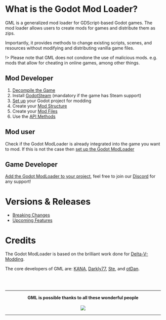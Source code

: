# What is the Godot Mod Loader?
GML is a generalized mod loader for GDScript-based Godot games.
The mod loader allows users to create mods for games and distribute them as zips.

Importantly, it provides methods to change existing scripts, scenes, and resources without modifying and distributing vanilla game files.

!> Please note that GML does not condone the use of malicious mods. e.g. mods that allow for cheating in online games, among other things.

## Mod Developer
1. [Decompile the Game](guides/modding/decompile_games.md)
2. Install [GodotSteam](guides/integration/godot_steam.md) (mandatory if the game has Steam support)
3. [Set up](guides/integration/godot_project_setup.md) your Godot project for modding
4. Create your [Mod Structure](guides/modding/mod_structure.md)
5. Create your [Mod Files](guides/modding/mod_files.md)
6. Use the [API Methods](api/mod_loader_api.md)

## Mod user
Check if the Godot ModLoader is already integrated into the game you want to mod.
If this is not the case then [set up the Godot ModLoader](guides/integration/mod_loader_self_setup.md)

## Game Developer
[Add the Godot ModLoader to your project](guides/integration/godot_project_setup.md), feel free to join our [Discord](https://discord.gg/J5AvdFK4mw) for any support!

# Versions & Releases
- [Breaking Changes](misc/breaking_changes.md)
- [Upcoming Features](misc/upcoming_features.md)

# Credits
The Godot ModLoader is based on the brilliant work done for [Delta-V-Modding](https://gitlab.com/Delta-V-Modding/Mods).

The core developers of GML are: [KANA](https://github.com/KANAjetzt), [Darkly77](https://github.com/ithinkandicode), [Ste](https://github.com/Qubus0), and [otDan](https://github.com/otDan).

<br></br>

---

<div align="center">
  <b>GML is possible thanks to all these wonderful people</b>
  <br></br>
  <a href="https://github.com/GodotModding/godot-mod-loader/graphs/contributors">
    <img src="https://contrib.rocks/image?repo=GodotModding/godot-mod-loader" />
  </a>
</div>

---
